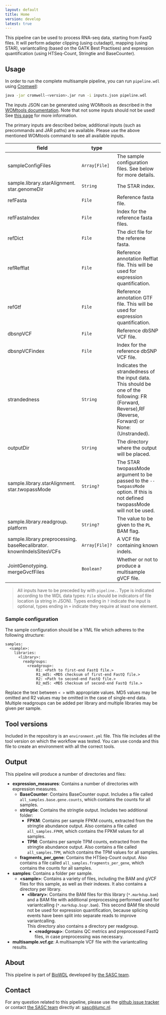 ```yaml
---
layout: default
title: Home
version: develop
latest: true
---
```


This pipeline can be used to process RNA-seq data, starting from FastQ files.
It will perform adapter clipping (using cutadapt), mapping (using STAR),
variantcalling (based on the GATK Best Practises) and expression
quantification (using HTSeq-Count, Stringtie and BaseCounter).

## Usage
In order to run the complete multisample pipeline, you can
run `pipeline.wdl` using
[Cromwell](http://cromwell.readthedocs.io/en/stable/):
```bash
java -jar cromwell-<version>.jar run -i inputs.json pipeline.wdl
```

The inputs JSON can be generated using WOMtools as described in the [WOMtools
documentation](http://cromwell.readthedocs.io/en/stable/WOMtool/). Note that
not some inputs should not be used! See [this page](inputs.md) for more
information.

The primary inputs are described below, additional inputs (such as precommands
and JAR paths) are available. Please use the above mentioned WOMtools command
to see all available inputs.

| field | type | |
|-|-|-|
| sampleConfigFiles | `Array[File]` | The sample configuration files. See below for more details. |
| sample.library.starAlignment.<br />star.genomeDir | `String` | The STAR index. |
| refFasta | `File` | Reference fasta file. |
| refFastaIndex | `File` | Index for the reference fasta files. |
| refDict | `File` | The dict file for the referene fasta. |
| refRefflat | `File` | Reference annotation Refflat file. This will be used for expression quantification. |
| refGtf | `File` | Reference annotation GTF file. This will be used for expression quantification. |
| dbsnpVCF | `File` | Reference dbSNP VCF file. |
| dbsnpVCFindex | `File` | Index for the reference dbSNP VCF file. |
| strandedness | `String` | Indicates the strandedness of the input data. This should be one of the following: FR (Forward, Reverse),RF (Reverse, Forward) or None: (Unstranded).
| outputDir | `String` | The directory where the output will be placed. |
| sample.library.starAlignment.<br />star.twopassMode | `String?` | The STAR twopassMode argument to be passed to the `--twopassMode` option. If this is not defined twopassMode will not be used. |
| sample.library.readgroup.<br />platform| `String?` | The value to be given to the `PL` BAM flag. |
| sample.library.preprocessing.<br />baseRecalibrator.<br />knownIndelsSitesVCFs | `Array[File]?` | A VCF file containing known indels. |
| JointGenotyping.<br />mergeGvcfFiles | `Boolean?` | Whether or not to produce a multisample gVCF file. |

>All inputs have to be preceded by with `pipeline.`.
Type is indicated according to the WDL data types: `File` should be indicators
of file location (a string in JSON). Types ending in `?` indicate the input is
optional, types ending in `+` indicate they require at least one element.

### Sample configuration
The sample configuration should be a YML file which adheres to the following
structure:
```YML
samples:
  <sample>:
    libraries:
      <library>:
        readgroups:
          <readgroup>:
              R1: <Path to first-end FastQ file.>
              R1_md5: <MD5 checksum of first-end FastQ file.>
              R2: <Path to second-end FastQ file.>
              R2_md5: <MD5 checksum of second-end FastQ file.>
```
Replace the text between `< >` with appropriate values. MD5 values may be
omitted and R2 values may be omitted in the case of single-end data.
Multiple readgroups can be added per library and multiple libraries may be
given per sample.

## Tool versions
Included in the repository is an `environment.yml` file. This file includes
all the tool version on which the workflow was tested. You can use conda and
this file to create an environment with all the correct tools.

## Output
This pipeline will produce a number of directories and files:
- **expression_measures**: Contains a number of directories with expression
measures.
  - **BaseCounter**: Contains BaseCounter ouput. Includes a file called
  `all_samples.base.gene.counts`, which contains the counts for all samples.
  - **stringtie**: Contains the stringtie output. Includes two additional
  folder:
    - **FPKM**: Contains per sample FPKM counts, extracted from the stringtie
    abundance output. Also contains a file called `all_samples.FPKM`, which
    contains the FPKM values for all samples.
    - **TPM**: Contains per sample TPM counts, extracted from the stringtie
    abundance output. Also contains a file called `all_samples.TPM`, which
    contains the TPM values for all samples.
  - **fragments_per_gene**: Contains the HTSeq-Count output. Also contains a
  file called `all_samples.fragments_per_gene`, which contains the counts for
  all samples.
- **samples**: Contains a folder per sample.
  - **&lt;sample>**: Contains a variety of files, including the BAM and gVCF
  files for this sample, as well as their indexes. It also contains a directory
  per library.
    - **&lt;library>**: Contains the BAM files for this library
    (`*.markdup.bam`) and a BAM file with additional preprocessing performed
    used for variantcalling (`*.markdup.bsqr.bam`). This second BAM file should
    not be used for expression quantification, because splicing events have
    been split into separate reads to improve variantcalling.  
    This directory also contains a directory per readgroup.
      - **&lt;readgroup>**: Contains QC metrics and preprocessed FastQ files,
      in case preprocessing was necessary.
- **multisample.vcf.gz**: A multisample VCF file with the variantcalling
results.

## About
This pipeline is part of [BioWDL](https://biowdl.github.io/)
developed by [the SASC team](http://sasc.lumc.nl/).

## Contact
<p>
  <!-- Obscure e-mail address for spammers -->
For any question related to this pipeline, please use the
<a href='https://github.com/biowdl/rna-seq/issues'>github issue tracker</a>
or contact
 <a href='http://sasc.lumc.nl/'>the SASC team</a> directly at: <a href='&#109;&#97;&#105;&#108;&#116;&#111;&#58;&#115;&#97;&#115;&#99;&#64;&#108;&#117;&#109;&#99;&#46;&#110;&#108;'>
&#115;&#97;&#115;&#99;&#64;&#108;&#117;&#109;&#99;&#46;&#110;&#108;</a>.
</p>
